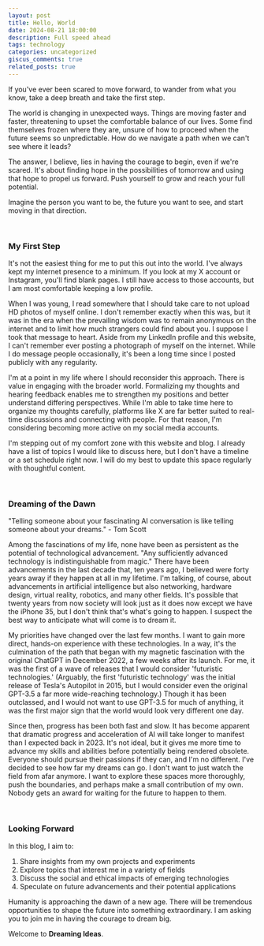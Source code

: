 ```yaml
---
layout: post
title: Hello, World
date: 2024-08-21 18:00:00
description: Full speed ahead
tags: technology
categories: uncategorized
giscus_comments: true
related_posts: true
---
```


If you've ever been scared to move forward, to wander from what you know, take a deep breath and take the first step.

The world is changing in unexpected ways. Things are moving faster and faster, threatening to upset the comfortable balance of our lives. Some find themselves frozen where they are, unsure of how to proceed when the future seems so unpredictable. How do we navigate a path when we can't see where it leads?

The answer, I believe, lies in having the courage to begin, even if we're scared. It's about finding hope in the possibilities of tomorrow and using that hope to propel us forward. Push yourself to grow and reach your full potential.

Imagine the person you want to be, the future you want to see, and start moving in that direction.

<br>

### My First Step

It's not the easiest thing for me to put this out into the world. I've always kept my internet presence to a minimum. If you look at my X account or Instagram, you'll find blank pages. I still have access to those accounts, but I am most comfortable keeping a low profile.

When I was young, I read somewhere that I should take care to not upload HD photos of myself online. I don't remember exactly when this was, but it was in the era when the prevailing wisdom was to remain anonymous on the internet and to limit how much strangers could find about you. I suppose I took that message to heart. Aside from my LinkedIn profile and this website, I can't remember ever posting a photograph of myself on the internet. While I do message people occasionally, it's been a long time since I posted publicly with any regularity.

I'm at a point in my life where I should reconsider this approach. There is value in engaging with the broader world. Formalizing my thoughts and hearing feedback enables me to strengthen my positions and better understand differing perspectives. While I'm able to take time here to organize my thoughts carefully, platforms like X are far better suited to real-time discussions and connecting with people. For that reason, I'm considering becoming more active on my social media accounts.

I'm stepping out of my comfort zone with this website and blog. I already have a list of topics I would like to discuss here, but I don't have a timeline or a set schedule right now. I will do my best to update this space regularly with thoughtful content.

<br>

### Dreaming of the Dawn

"Telling someone about your fascinating AI conversation is like telling someone about your dreams." - Tom Scott

Among the fascinations of my life, none have been as persistent as the potential of technological advancement. "Any sufficiently advanced technology is indistinguishable from magic." There have been advancements in the last decade that, ten years ago, I believed were forty years away if they happen at all in my lifetime. I'm talking, of course, about advancements in artificial intelligence but also networking, hardware design, virtual reality, robotics, and many other fields. It's possible that twenty years from now society will look just as it does now except we have the iPhone 35, but I don't think that's what's going to happen. I suspect the best way to anticipate what will come is to dream it.

My priorities have changed over the last few months. I want to gain more direct, hands-on experience with these technologies. In a way, it's the culmination of the path that began with my magnetic fascination with the original ChatGPT in December 2022, a few weeks after its launch. For me, it was the first of a wave of releases that I would consider 'futuristic technologies.' (Arguably, the first 'futuristic technology' was the initial release of Tesla's Autopilot in 2015, but I would consider even the original GPT-3.5 a far more wide-reaching technology.) Though it has been outclassed, and I would not want to use GPT-3.5 for much of anything, it was the first major sign that the world would look very different one day.

Since then, progress has been both fast and slow. It has become apparent that dramatic progress and acceleration of AI will take longer to manifest than I expected back in 2023. It's not ideal, but it gives me more time to advance my skills and abilities before potentially being rendered obsolete. Everyone should pursue their passions if they can, and I'm no different. I've decided to see how far my dreams can go. I don't want to just watch the field from afar anymore. I want to explore these spaces more thoroughly, push the boundaries, and perhaps make a small contribution of my own. Nobody gets an award for waiting for the future to happen to them.

<br>

### Looking Forward

In this blog, I aim to:

  1. Share insights from my own projects and experiments
  2. Explore topics that interest me in a variety of fields
  3. Discuss the social and ethical impacts of emerging technologies
  4. Speculate on future advancements and their potential applications

Humanity is approaching the dawn of a new age. There will be tremendous opportunities to shape the future into something extraordinary. I am asking you to join me in having the courage to dream big.

Welcome to <b>Dreaming Ideas</b>.